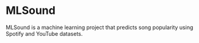 # MLSound
MLSound is a machine learning project that predicts song popularity using Spotify and YouTube datasets.




